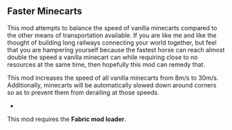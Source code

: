 ## Faster Minecarts

This mod attempts to balance the speed of vanilla minecarts compared to the other means of transportation available.
If you are like me and like the thought of building long railways connecting your world together, but feel that you are hampering yourself because the fastest horse can reach almost double the speed a vanilla minecart can while requiring close to no resources at the same time, then hopefully this mod can remedy that.

This mod increases the speed of all vanilla minecarts from 8m/s to 30m/s. Additionally, minecarts will be automatically slowed down around corners so as to prevent them from derailing at those speeds.

-

This mod requires the **Fabric mod loader**.


